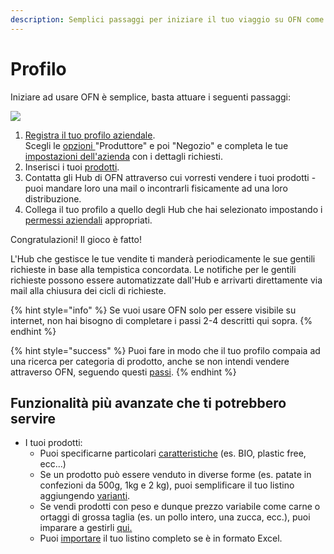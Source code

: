 ```yaml
---
description: Semplici passaggi per iniziare il tuo viaggio su OFN come PROFILO.
---
```


# Profilo

Iniziare ad usare OFN è semplice, basta attuare i seguenti passaggi:

![](../.gitbook/assets/quick-set-up-in-5-steps-profilo\_ita.png)

1. [Registra il tuo profilo aziendale](../basic-features/register-and-create-your-profile.md). \
   Scegli le [opzioni ](../basic-features/enterprise-profile/package-types.md)"Produttore" e poi "Negozio" e completa le tue [impostazioni dell'azienda](../basic-features/enterprise-profile/enterprise-settings.md) con i dettagli richiesti.
2. Inserisci i tuoi [prodotti](../basic-features/products-1/products.md).
3. Contatta gli Hub di OFN attraverso cui vorresti vendere i tuoi prodotti - puoi mandare loro una mail o incontrarli fisicamente ad una loro distribuzione.&#x20;
4. Collega il tuo profilo a quello degli Hub che hai selezionato impostando i [permessi aziendali](../basic-features/enterprise-profile/enterprise-to-enterprise-permissions-e2es.md) appropriati.

Congratulazioni! Il gioco è fatto!

L'Hub che gestisce le tue vendite ti manderà periodicamente le sue gentili richieste in base alla tempistica concordata. Le notifiche per le gentili richieste possono essere automatizzate dall'Hub e arrivarti direttamente via mail alla chiusura dei cicli di richieste.&#x20;

{% hint style="info" %}
Se vuoi usare OFN solo per essere visibile su internet, non hai bisogno di completare i passi 2-4 descritti qui sopra.
{% endhint %}

{% hint style="success" %}
Puoi fare in modo che il tuo profilo compaia ad una ricerca per categoria di prodotto, anche se non intendi vendere attraverso OFN, seguendo questi [passi](../basic-features/enterprise-profile/making-a-producer-profile-searchable-by-product-category.md).
{% endhint %}

## Funzionalità più avanzate che ti potrebbero servire

* I tuoi prodotti:&#x20;
  * Puoi specificarne particolari [caratteristiche](../basic-features/products-1/product-properties.md) (es. BIO, plastic free, ecc...)
  * Se un prodotto può essere venduto in diverse forme (es. patate in confezioni da 500g, 1kg e 2 kg), puoi semplificare il tuo listino aggiungendo [varianti](../basic-features/products-1/product-variants.md).
  * Se vendi prodotti con peso e dunque prezzo variabile come carne o ortaggi di grossa taglia (es. un pollo intero, una zucca, ecc.), puoi imparare a gestirli [qui.](../basic-features/products-1/pricing-irregular-items-kg.md)
  * Puoi [importare](../basic-features/products-1/product-and-inventory-import.md#1-import-new-products) il tuo listino completo se è in formato Excel.
